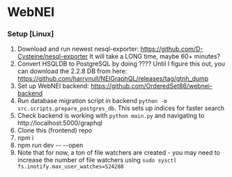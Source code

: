 # WebNEI

### Setup \[Linux\]

1. Download and run newest nesql-exporter: https://github.com/D-Cysteine/nesql-exporter
   It will take a LONG time, maybe 60+ minutes?
2. Convert HSQLDB to PostgreSQL by doing ????
   Until I figure this out, you can download the 2.2.8 DB from here: https://github.com/harrynull/NEIGraphQL/releases/tag/gtnh_dump
3. Set up WebNEI backend: https://github.com/OrderedSet86/webnei-backend
4. Run database migration script in backend `python -m src.scripts.prepare_postgres_db`. This sets up indices for faster search
5. Check backend is working with `python main.py` and navigating to http://localhost:5000/graphql
6. Clone this (frontend) repo
7. npm i
8. npm run dev -- --open
9. Note that for now, a ton of file watchers are created - you may need to increase the number of file watchers using `sudo sysctl fs.inotify.max_user_watches=524288`

